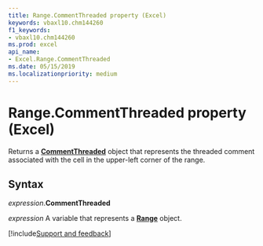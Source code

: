 ```yaml
---
title: Range.CommentThreaded property (Excel)
keywords: vbaxl10.chm144260
f1_keywords:
- vbaxl10.chm144260
ms.prod: excel
api_name:
- Excel.Range.CommentThreaded
ms.date: 05/15/2019
ms.localizationpriority: medium
---
```



# Range.CommentThreaded property (Excel)

Returns a **[CommentThreaded](Excel.CommentThreaded.md)** object that represents the threaded comment associated with the cell in the upper-left corner of the range.


## Syntax

_expression_.**CommentThreaded**

_expression_ A variable that represents a **[Range](excel.range(object).md)** object.




[!include[Support and feedback](~/includes/feedback-boilerplate.md)]